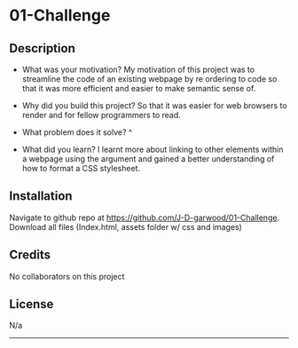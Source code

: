# 01-Challenge

## Description
- What was your motivation?
My motivation of this project was to streamline the code of an existing webpage by re ordering to code so that it was more efficient and easier to make semantic sense of.

- Why did you build this project? 
So that it was easier for web browsers to render and for fellow programmers to read.

- What problem does it solve?
^

- What did you learn?
I learnt more about linking to other elements within a webpage using the <a> argument and gained a better understanding of how to format a CSS stylesheet. 

## Installation

Navigate to github repo at https://github.com/J-D-garwood/01-Challenge. Download all files (Index.html, assets folder w/ css and images)

## Credits

No collaborators on this project

## License

N/a

---